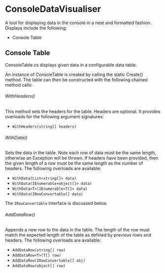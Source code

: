 # ConsoleDataVisualiser

A tool for displaying data in the console in a neat and formatted fashion. Displays include the following:
- Console Table

## Console Table
ConsoleTable.cs displays given data in a configurable data table.

An instance of ConsoleTable is created by calling the static Create() method. The table can then be constructed with the following chained method calls:

###### WithHeaders()
This method sets the headers for the table. Headers are optional. It provides overloads for the following argument signatures:
- `WithHeaders(string[] headers)`

###### WithData()
Sets the data in the table. Note each row of data must be the same length, otherwise an Exception will be thrown. If headers have been provided, then the given length of a row must be the same length as the number of headers. The following overloads are available:
- `WithData(List<string[]> data)`
- `WithData(IEnumerable<object[]> data)`
- `WithData<T>(IEnumerable<T[]> data)`
- `WithData(IRowConvertable[] data)`
  
The `IRowConvertable` interface is discussed below.
  
###### AddDataRow()
Appends a new row to the data in the table. The length of the row must match the expected length of the table as defined by previous rows and headers. The following overloads are available:
- `AddDataRow(string[] row)`
- `AddDataRow<T>(T[] row)`
- `AddDataRow(IRowConvertable[] obj)`
- `AddDataRow(object[] row)`

